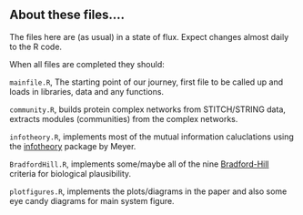 ## About these files....

The files here are (as usual) in a state of flux. Expect changes almost daily to the R code.

When all files are completed they should:

`mainfile.R`, The starting point of our journey, first file to be called up and loads in libraries, data and any functions.

`community.R`, builds protein complex networks from STITCH/STRING data, extracts modules (communities) from the complex networks. 

`infotheory.R`, implements most of the mutual information caluclations using the [infotheory](https://cran.r-project.org/web/packages/infotheo/index.html "CRAN Repository") package by Meyer.

`BradfordHill.R`, implements some/maybe all of the nine [Bradford-Hill](https://en.wikipedia.org/wiki/Bradford_Hill_criteria "Yes, I know Wikipedia!") criteria for biological plausibility.

`plotfigures.R`, implements the plots/diagrams in the paper and also some eye candy diagrams for main system figure.


